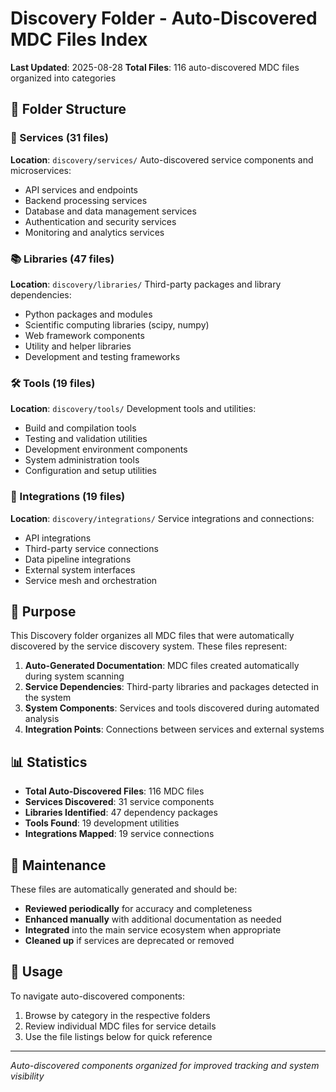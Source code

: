# Discovery Folder - Auto-Discovered MDC Files Index

**Last Updated**: 2025-08-28
**Total Files**: 116 auto-discovered MDC files organized into categories

## 📂 Folder Structure

### 🔧 Services (31 files)
**Location**: `discovery/services/`
Auto-discovered service components and microservices:
- API services and endpoints
- Backend processing services
- Database and data management services
- Authentication and security services
- Monitoring and analytics services

### 📚 Libraries (47 files)
**Location**: `discovery/libraries/`
Third-party packages and library dependencies:
- Python packages and modules
- Scientific computing libraries (scipy, numpy)
- Web framework components
- Utility and helper libraries
- Development and testing frameworks

### 🛠️ Tools (19 files)
**Location**: `discovery/tools/`
Development tools and utilities:
- Build and compilation tools
- Testing and validation utilities
- Development environment components
- System administration tools
- Configuration and setup utilities

### 🔗 Integrations (19 files)
**Location**: `discovery/integrations/`
Service integrations and connections:
- API integrations
- Third-party service connections
- Data pipeline integrations
- External system interfaces
- Service mesh and orchestration

## 🎯 Purpose

This Discovery folder organizes all MDC files that were automatically discovered by the service discovery system. These files represent:

1. **Auto-Generated Documentation**: MDC files created automatically during system scanning
2. **Service Dependencies**: Third-party libraries and packages detected in the system
3. **System Components**: Services and tools discovered during automated analysis
4. **Integration Points**: Connections between services and external systems

## 📊 Statistics

- **Total Auto-Discovered Files**: 116 MDC files
- **Services Discovered**: 31 service components
- **Libraries Identified**: 47 dependency packages
- **Tools Found**: 19 development utilities
- **Integrations Mapped**: 19 service connections

## 🔄 Maintenance

These files are automatically generated and should be:
- **Reviewed periodically** for accuracy and completeness
- **Enhanced manually** with additional documentation as needed
- **Integrated** into the main service ecosystem when appropriate
- **Cleaned up** if services are deprecated or removed

## 🚀 Usage

To navigate auto-discovered components:
1. Browse by category in the respective folders
2. Review individual MDC files for service details
3. Use the file listings below for quick reference

---
*Auto-discovered components organized for improved tracking and system visibility*